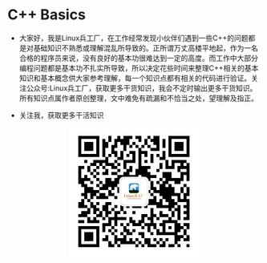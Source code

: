 # C++ Basics

- 大家好，我是Linux兵工厂，在工作经常发现小伙伴们遇到一些C++的问题都是对基础知识不熟悉或理解混乱所导致的。正所谓万丈高楼平地起，作为一名合格的程序员来说，没有良好的基本功很难达到一定的高度。而工作中大部分编程问题都是基本功不扎实所导致，所以决定花些时间来整理C++相关的基本知识和基本概念供大家参考理解，每一个知识点都有相关的代码进行验证。关注公众号:Linux兵工厂，获取更多干货知识，我会不定时输出更多干货知识。所有知识点属作者原创整理，文中难免有疏漏和不恰当之处，望理解及指正。

- 关注我，获取更多干活知识

<div align=center>
<img src="logo.jpg">
</div>
